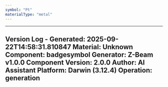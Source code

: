```yaml
---
symbol: "Pt"
materialType: "metal"
---
```


---
Version Log - Generated: 2025-09-22T14:58:31.810847
Material: Unknown
Component: badgesymbol
Generator: Z-Beam v1.0.0
Component Version: 2.0.0
Author: AI Assistant
Platform: Darwin (3.12.4)
Operation: generation
---